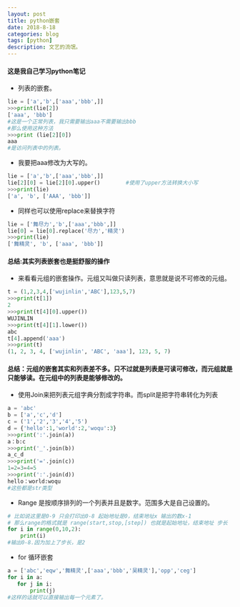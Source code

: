 ```yaml
---
layout: post
title: python嵌套
date: 2018-8-18
categories: blog
tags: [python]
description: 文艺的流氓。
---
```

#### 这是我自己学习python笔记
 - 列表的嵌套。
```python
lie = ['a','b',['aaa','bbb',]]
>>>print(lie[2])
['aaa', 'bbb']
#这是一个正常列表，我只需要输出aaa不需要输出bbb
#那么使用这种方法
>>>print (lie[2][0]) 
aaa
#是访问列表中的列表。
```
 - 我要把aaa修改为大写的。
 ```python
lie = ['a','b',['aaa','bbb',]]
lie[2][0] = lie[2][0].upper()        #使用了upper方法转换大小写
>>>print(lie)
['a', 'b', ['AAA', 'bbb']]
```
 -  同样也可以使用replace来替换字符
 ```python
lie = ['舞尽力','b',['aaa','bbb',]]
lie[0] = lie[0].replace('尽力','精灵')
>>>print(lie)
['舞精灵', 'b', ['aaa', 'bbb']]
```
#### 总结:其实列表嵌套也是挺舒服的操作
 - 来看看元组的嵌套操作。元组又叫做只读列表，意思就是说不可修改的元组。
 ```python
t = (1,2,3,4,['wujinlin','ABC'],123,5,7)
>>>print(t[1])                            
2
>>>print(t[4][0].upper())
WUJINLIN
>>>print(t[4][1].lower())
abc
t[4].append('aaa')
>>>print(t)
(1, 2, 3, 4, ['wujinlin', 'ABC', 'aaa'], 123, 5, 7)
```
#### 总结：元组的嵌套其实和列表差不多。只不过就是列表是可读可修改，而元组就是只能够读。在元组中的列表是能够修改的。
 - 使用Join来把列表元组字典分割成字符串。而split是把字符串转化为列表
 ```python
a = 'abc'
b = ['a','c','d']
c = ('1','2','3','4','5')
d = {'hello':1,'world':2,'woqu':3}
>>>print(':'.join(a))
a：b:c
>>>print('_'.join(b))
a_c_d
>>>print('='.join(c))
1=2=3=4=5
>>>print(':'.join(d))
hello：world:woqu
#这些都是str类型
```
 - Range 是按顺序排列的一个列表并且是数字。范围多大是自己设置的。
 ```python
# 比如说这里是0-9 只会打印出0-8 起始地址是0，结束地址x 输出的数x-1
# 那么range的格式就是 range(start,stop,[step]) 也就是起始地址，结束地址 步长
for i in range(0,10,2):
     print(i)
#输出0-8.因为加上了步长，是2
```
 - for 循环嵌套
 ```python
a = ['abc','eqw','舞精灵',['aaa','bbb','吴精灵'],'opp','ceg']
for i in a:
    for j in i:
        print(j)
#这样的话就可以直接输出每一个元素了。
```